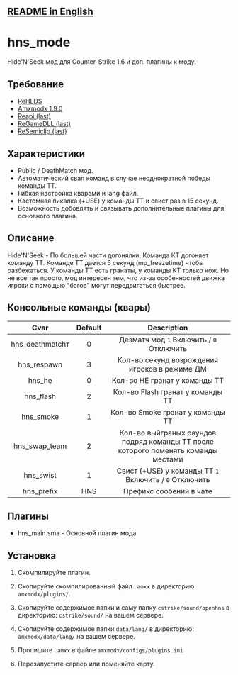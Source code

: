 ## [README in English](https://github.com/OpenHNS/hns_mode/blob/main/README_ENG.md)

# hns_mode

Hide'N'Seek мод для Counter-Strike 1.6 и доп. плагины к моду.

## Требование

- [ReHLDS](https://dev-cs.ru/resources/64/)
- [Amxmodx 1.9.0](https://dev-cs.ru/resources/405/)
- [Reapi (last)](https://dev-cs.ru/resources/73/updates)
- [ReGameDLL (last)](https://dev-cs.ru/resources/67/updates)
- [ReSemiclip (last)](https://dev-cs.ru/resources/71/updates)

## Характеристики

- Public / DeathMatch мод.
- Автоматический свап команд в случае неоднократной победы команды ТТ.
- Гибкая настройка кварами и lang файл.
- Кастомная пикалка (+USE) у команды ТТ и свист раз в 15 секунд.
- Возможность добовлять и связывать дополнительные плагины для основного плагина.

## Описание

Hide'N'Seek - По большей части догонялки. Команда КТ догоняет команду ТТ. Команде ТТ дается 5 секунд (mp_freezetime) чтобы разбежаться. У команды ТТ есть гранаты, у команды КТ только нож. Но не все так просто, мод интересен тем, что из-за особенностей движка игроки с помощью "багов" могут передвигаться быстрее.

## Консольные команды (квары)

| Cvar | Default | Description |
| :-: | :-: | :-: |
| hns_deathmatchт| 0 | Дезматч мод `1` Включить / `0` Отключить |
| hns_respawn | 3 | Кол-во секунд возрождения игроков в режиме ДМ |
| hns_he | 0 | Кол-во HE гранат у команды ТТ |
| hns_flash | 2 | Кол-во Flash гранат у команды ТТ |
| hns_smoke | 1 | Кол-во Smoke гранат у команды ТТ |
| hns_swap_team | 2 | Кол-во выйграных раундов подряд команды ТТ после которого поменять команды местами |
| hns_swist | 1 | Свист (+USE) у команды ТТ `1` Включить / `0` Отключить |
| hns_prefix | HNS | Префикс сообений в чате |

## Плагины

- hns_main.sma - Основной плагин мода

## Установка
 
1. Скомпилируйте плагин.

2. Скопируйте скомпилированный файл `.amxx` в директорию: `amxmodx/plugins/`.
3. Скопируйте содержимое папки и саму папку `cstrike/sound/openhns` в директорию: `cstrike/sound/` на вашем сервере.

4. Скопируйте содержимое папки `data/lang/` в директорию: `amxmodx/data/lang/` на вашем сервере.

5. Пропишите `.amxx` в файле `amxmodx/configs/plugins.ini`

6. Перезапустите сервер или поменяйте карту.